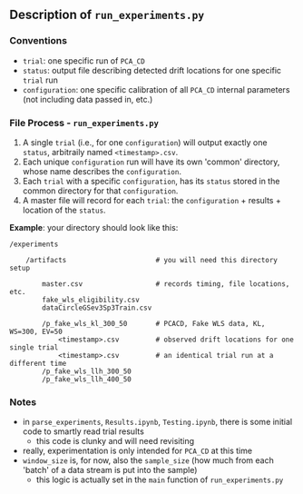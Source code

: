 ## Description of `run_experiments.py`

### Conventions

- `trial`: one specific run of `PCA_CD`
- `status`: output file describing detected drift locations for one specific `trial` run
- `configuration`: one specific calibration of all `PCA_CD` internal parameters (not including data passed in, etc.)

### File Process - `run_experiments.py`

1. A single `trial` (i.e., for one `configuration`) will output exactly one `status`, arbitraily named `<timestamp>.csv`.
2. Each unique `configuration` run will have its own 'common' directory, whose name describes the `configuration`.
3. Each `trial` with a specific `configuration`, has its `status` stored in the common directory for that `configuration`.
4. A master file will record for each `trial`: the `configuration` + results + location of the `status`. 

__Example__: your directory should look like this:

```
/experiments

    /artifacts                      # you will need this directory setup 

        master.csv                  # records timing, file locations, etc.
        fake_wls_eligibility.csv
        dataCircleGSev3Sp3Train.csv

        /p_fake_wls_kl_300_50       # PCACD, Fake WLS data, KL, WS=300, EV=50
            <timestamp>.csv         # observed drift locations for one single trial
            <timestamp>.csv         # an identical trial run at a different time
        /p_fake_wls_llh_300_50
        /p_fake_wls_llh_400_50
```

### Notes

- in `parse_experiments`, `Results.ipynb`, `Testing.ipynb`, there is some initial code to smartly read trial results
    - this code is clunky and will need revisiting
- really, experimentation is only intended for `PCA_CD` at this time
- `window_size` is, for now, also the `sample_size` (how much from each 'batch' of a data stream is put into the sample)
    - this logic is actually set in the `main` function of `run_experiments.py`
